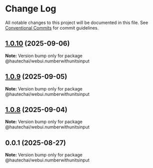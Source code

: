 # Change Log

All notable changes to this project will be documented in this file.
See [Conventional Commits](https://conventionalcommits.org) for commit guidelines.

## [1.0.10](https://github.com/HautechAI/webui/compare/@hautechai/webui.numberwithunitsinput@1.0.9...@hautechai/webui.numberwithunitsinput@1.0.10) (2025-09-06)

**Note:** Version bump only for package @hautechai/webui.numberwithunitsinput

## [1.0.9](https://github.com/HautechAI/webui/compare/@hautechai/webui.numberwithunitsinput@1.0.8...@hautechai/webui.numberwithunitsinput@1.0.9) (2025-09-05)

**Note:** Version bump only for package @hautechai/webui.numberwithunitsinput

## [1.0.8](https://github.com/HautechAI/webui/compare/@hautechai/webui.numberwithunitsinput@0.0.1...@hautechai/webui.numberwithunitsinput@1.0.8) (2025-09-04)

**Note:** Version bump only for package @hautechai/webui.numberwithunitsinput

## 0.0.1 (2025-08-27)

**Note:** Version bump only for package @hautechai/webui.numberwithunitsinput
